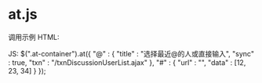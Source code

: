at.js
====

调用示例
HTML:
<link href="/common/at/css/at.css" rel="stylesheet" type="text/css" />
<script src="/common/at/js/at.js"></script>

<div class="at-container"></div>

JS:
$(".at-container").at({
	"@" : {
		"title" : "选择最近@的人或直接输入",
 		"sync" : true,
 		"txn" : "/txnDiscussionUserList.ajax"
 	},
 	"#" : {
 		"url" : "",
 		"data" : [12, 23, 34]
 	}
});
